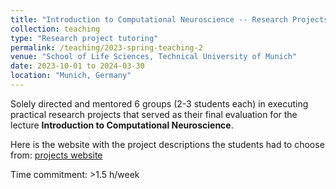 ```yaml
---
title: "Introduction to Computational Neuroscience -- Research Projects (M.Sc.)"
collection: teaching
type: "Research project tutoring"
permalink: /teaching/2023-spring-teaching-2
venue: "School of Life Sciences, Technical University of Munich"
date: 2023-10-01 to 2024-03-30
location: "Munich, Germany"
---
```


Solely directed and mentored 6 groups (2-3 students each) in executing practical research projects that served as their final evaluation for the lecture **Introduction to Computational Neuroscience**.

 Here is the website with the project descriptions the students had to choose from: [projects website](https://repeated-law-b5a.notion.site/Projects-Introduction-to-Computational-Neuroscience-cdcbf4612ae04f3eb87ab13eab840897)

Time commitment: >1.5 h/week

